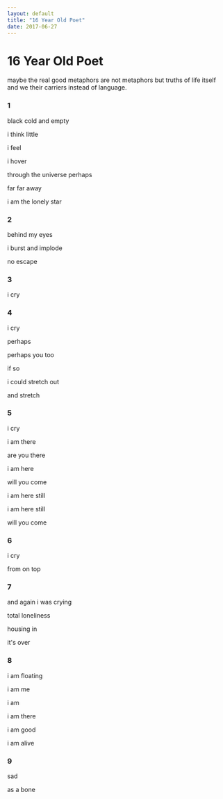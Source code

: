 ```yaml
---
layout: default
title: "16 Year Old Poet"
date: 2017-06-27
---
```


# 16 Year Old Poet

maybe the real good metaphors are not metaphors but truths of life itself and we their carriers instead of language.

### 1

black cold and empty


i think little


i feel


i hover


through the universe perhaps


far far away


i am the lonely star




### 2

behind my eyes


i burst and implode


no escape




### 3

 i cry



### 4

i cry 


perhaps


perhaps you too


if so


i could stretch out 


and stretch




### 5

i cry


i am there


are you there


i am here


will you come


i am here still


i am here still


will you come




### 6

i cry


from on top




### 7



and again i was crying


total loneliness


housing in


it's over




### 8

i am floating


i am me


i am


i am there


i am good


i am alive




### 9

sad


as a bone


